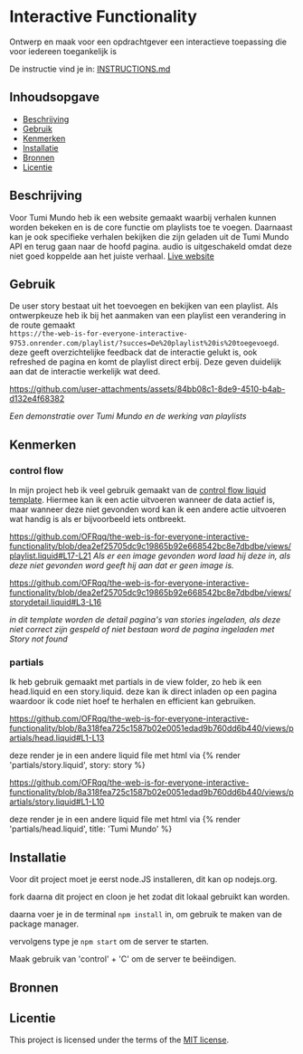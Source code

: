 # Interactive Functionality

Ontwerp en maak voor een opdrachtgever een interactieve toepassing die voor iedereen toegankelijk is

De instructie vind je in: [INSTRUCTIONS.md](https://github.com/fdnd-task/the-web-is-for-everyone-interactive-functionality/blob/main/docs/INSTRUCTIONS.md)


## Inhoudsopgave

  * [Beschrijving](#beschrijving)
  * [Gebruik](#gebruik)
  * [Kenmerken](#kenmerken)
  * [Installatie](#installatie)
  * [Bronnen](#bronnen)
  * [Licentie](#licentie)

## Beschrijving
Voor Tumi Mundo heb ik een website gemaakt waarbij verhalen kunnen worden bekeken en is de core functie om playlists toe te voegen. Daarnaast kan je ook specifieke verhalen bekijken die zijn geladen uit de Tumi Mundo API en terug gaan naar de hoofd pagina. audio is uitgeschakeld omdat deze niet goed koppelde aan het juiste verhaal.
[Live website](https://the-web-is-for-everyone-interactive-9753.onrender.com/)

## Gebruik
De user story bestaat uit het toevoegen en bekijken van een playlist. Als ontwerpkeuze heb ik bij het aanmaken van een playlist een verandering in de route gemaakt <br>
`https://the-web-is-for-everyone-interactive-9753.onrender.com/playlist/?succes=De%20playlist%20is%20toegevoegd`.
deze geeft overzichtelijke feedback dat de interactie gelukt is, ook refreshed de pagina en komt de playlist direct erbij. Deze geven duidelijk aan dat de interactie werkelijk wat deed.

https://github.com/user-attachments/assets/84bb08c1-8de9-4510-b4ab-d132e4f68382

_Een demonstratie over Tumi Mundo en de werking van playlists_

## Kenmerken

### control flow
In mijn project heb ik veel gebruik gemaakt van de [control flow liquid template](https://shopify.github.io/liquid/tags/control-flow/). Hiermee kan ik een actie uitvoeren wanneer de data actief is, maar wanneer deze niet gevonden word kan ik een andere actie uitvoeren wat handig is als er bijvoorbeeld iets ontbreekt. 

https://github.com/OFRqq/the-web-is-for-everyone-interactive-functionality/blob/dea2ef25705dc9c19865b92e668542bc8e7dbdbe/views/playlist.liquid#L17-L21
_Als er een image gevonden word laad hij deze in, als deze niet gevonden word geeft hij aan dat er geen image is._

https://github.com/OFRqq/the-web-is-for-everyone-interactive-functionality/blob/dea2ef25705dc9c19865b92e668542bc8e7dbdbe/views/storydetail.liquid#L3-L16

_in dit template worden de detail pagina's van stories ingeladen, als deze niet correct zijn gespeld of niet bestaan word de pagina ingeladen met Story not found_


### partials
Ik heb gebruik gemaakt met partials in de view folder, zo heb ik een head.liquid en een story.liquid. deze kan ik direct inladen op een pagina waardoor ik code niet hoef te herhalen en efficient kan gebruiken.

https://github.com/OFRqq/the-web-is-for-everyone-interactive-functionality/blob/8a318fea725c1587b02e0051edad9b760dd6b440/views/partials/head.liquid#L1-L13

deze render je in een andere liquid file met html via {% render 'partials/story.liquid', story: story %}
     
https://github.com/OFRqq/the-web-is-for-everyone-interactive-functionality/blob/8a318fea725c1587b02e0051edad9b760dd6b440/views/partials/story.liquid#L1-L10

deze render je in een andere liquid file met html via {% render 'partials/head.liquid', title: 'Tumi Mundo' %}

## Installatie
Voor dit project moet je eerst node.JS installeren, dit kan op nodejs.org.

fork daarna dit project en cloon je het zodat dit lokaal gebruikt kan worden.

daarna voer je in de terminal `npm install` in, om gebruik te maken van de package manager.

vervolgens type je `npm start` om de server te starten.

Maak gebruik van 'control' + 'C' om de server te beëindigen.


## Bronnen

## Licentie

This project is licensed under the terms of the [MIT license](./LICENSE).
